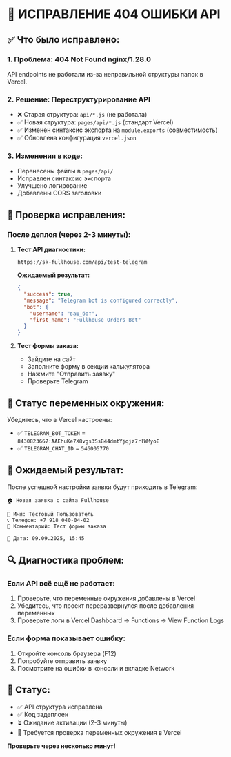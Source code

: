 # 🔧 ИСПРАВЛЕНИЕ 404 ОШИБКИ API

## ✅ Что было исправлено:

### 1. **Проблема**: 404 Not Found nginx/1.28.0
API endpoints не работали из-за неправильной структуры папок в Vercel.

### 2. **Решение**: Переструктурирование API
- ❌ Старая структура: `api/*.js` (не работала)
- ✅ Новая структура: `pages/api/*.js` (стандарт Vercel)
- ✅ Изменен синтаксис экспорта на `module.exports` (совместимость)
- ✅ Обновлена конфигурация `vercel.json`

### 3. **Изменения в коде**:
- Перенесены файлы в `pages/api/`
- Исправлен синтаксис экспорта
- Улучшено логирование
- Добавлены CORS заголовки

## 🧪 Проверка исправления:

### После деплоя (через 2-3 минуты):

1. **Тест API диагностики:**
   ```
   https://sk-fullhouse.com/api/test-telegram
   ```
   
   **Ожидаемый результат:**
   ```json
   {
     "success": true,
     "message": "Telegram bot is configured correctly",
     "bot": {
       "username": "ваш_бот",
       "first_name": "Fullhouse Orders Bot"
     }
   }
   ```

2. **Тест формы заказа:**
   - Зайдите на сайт
   - Заполните форму в секции калькулятора
   - Нажмите "Отправить заявку"
   - Проверьте Telegram

## 🎯 Статус переменных окружения:

Убедитесь, что в Vercel настроены:
- ✅ `TELEGRAM_BOT_TOKEN` = `8430823667:AAEhuKe7X8vgs3SsB44dmtYjqjz7rlWMyoE`
- ✅ `TELEGRAM_CHAT_ID` = `546005770`

## 📱 Ожидаемый результат:

После успешной настройки заявки будут приходить в Telegram:
```
🏠 Новая заявка с сайта Fullhouse

👤 Имя: Тестовый Пользователь
📞 Телефон: +7 918 040-04-02
💬 Комментарий: Тест формы заказа

📅 Дата: 09.09.2025, 15:45
```

## 🔍 Диагностика проблем:

### Если API всё ещё не работает:
1. Проверьте, что переменные окружения добавлены в Vercel
2. Убедитесь, что проект переразвернулся после добавления переменных
3. Проверьте логи в Vercel Dashboard → Functions → View Function Logs

### Если форма показывает ошибку:
1. Откройте консоль браузера (F12)
2. Попробуйте отправить заявку
3. Посмотрите на ошибки в консоли и вкладке Network

## 🚀 Статус:
- ✅ API структура исправлена
- ✅ Код задеплоен
- ⏳ Ожидание активации (2-3 минуты)
- 🔄 Требуется проверка переменных окружения в Vercel

**Проверьте через несколько минут!**
